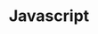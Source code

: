 ---
title: "Javascript"
layout: archive
permalink: categories/javascript
author_profile: true
sidebar_main: true
sidebar:
  nav: 'docs'
---